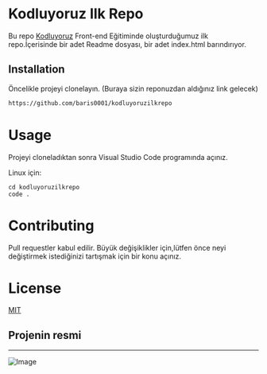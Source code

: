 # Kodluyoruz Ilk Repo

Bu repo [Kodluyoruz](https://app.patika.dev) Front-end Eğitiminde oluşturduğumuz ilk repo.İçerisinde bir adet Readme dosyası, bir adet index.html barındırıyor.

## Installation

Öncelikle projeyi clonelayın. (Buraya sizin reponuzdan aldığınız link gelecek)

```bash
https://github.com/baris0001/kodluyoruzilkrepo
```
# Usage 

Projeyi cloneladıktan sonra Visual Studio Code programında açınız.

Linux için:

```linux
cd kodluyoruzilkrepo
code .
```
# Contributing 

Pull requestler kabul edilir. Büyük değişiklikler için,lütfen önce neyi değiştirmek istediğinizi tartışmak için bir konu açınız.

# License

[MIT](https://choosealicense.com/licenses/mit/)

## Projenin resmi 

***

![Image](ilkRepoImage.PNG)

